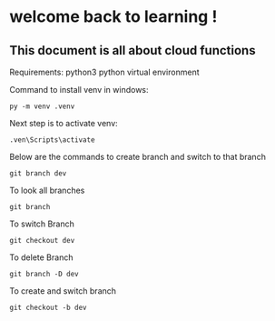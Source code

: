 # welcome back to learning !
## This document is all about cloud functions
Requirements: python3
python virtual environment

Command to install venv in windows:
```
py -m venv .venv
```
Next step is to activate venv:
```
.ven\Scripts\activate
```
 Below are the commands to create branch and switch to that branch
 ```
 git branch dev
 ```
 To look all branches
 ``` 
 git branch
 ```
 To switch Branch
 ```
 git checkout dev
 ```
 To delete Branch
 ``` 
 git branch -D dev
 ```
 To create and switch branch
 ```
 git checkout -b dev
 ```